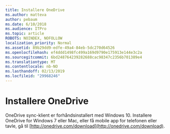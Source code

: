 ```yaml
---
title: Installere OneDrive
ms.author: matteva
author: pebaum
ms.date: 6/10/2018
ms.audience: ITPro
ms.topic: article
ROBOTS: NOINDEX, NOFOLLOW
localization_priority: Normal
ms.assetid: 89b29dd9-edfe-49a4-84eb-5dc270d64526
ms.openlocfilehash: ef4ddd1498fc499a169d9790e175913e144e3c2a
ms.sourcegitcommit: 6bd248764239282688cac98347c2356b701389e4
ms.translationtype: MT
ms.contentlocale: nb-NO
ms.lasthandoff: 02/13/2019
ms.locfileid: "29968246"
---
```

# <a name="install-onedrive"></a>Installere OneDrive

OneDrive sync-klient er forhåndsinstallert med Windows 10. Installere OneDrive for Windows 7 eller Mac, eller få mobile app for telefonen eller tavle, gå til [http://onedrive.com/download](http://onedrive.com/download).
  

